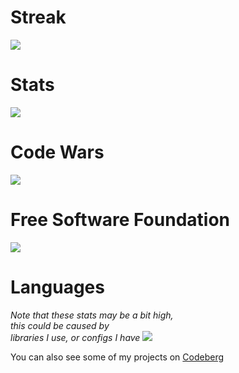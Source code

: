 <!-- streak -->
<p align="center">
<h1> Streak </h1>
<img src="https://github-readme-streak-stats.herokuapp.com?user=marvhus&theme=dark&currStreakNum=CC6818&fire=CC2424&currStreakLabel=888888&dates=FFFFFF&background=000000&ring=FFFFFF&stroke=DD2727&sideNums=FFFFFF&sideLabels=888888&border=FFFFFF">
</p>

<!-- stats -->
<p align="center">
<h1> Stats </h1>
<img src="https://github-readme-stats.vercel.app/api?username=marvhus&count_private=true&show_icons=true&title_color=ffffff&icon_color=CC2424&text_color=888888FF&bg_color=000000">
</p>

<!-- Code Wars -->
<p align="center">
<h1> Code Wars </h1>
<img src="https://www.codewars.com/users/marvhus/badges/large">
</p>
                                                              
<!-- Free Software Foundation -->                                                              
<p align="center">
<h1> Free Software Foundation </h1>                 
<img src="https://static.fsf.org/nosvn/associate/crm/6024268.png">
</p>
                                                                 
<!-- languages -->
<p align="center">
<h1> Languages </h1>
<i>Note that these stats may be a bit high, <br> this could be caused by <br> libraries I use, or configs I have</i>
<img src="https://github-readme-stats.vercel.app/api/top-langs/?username=marvhus&title_color=ffffff&icon_color=CC2424&text_color=888888FF&bg_color=000000">
</p>

<!-- Codeberg -->
You can also see some of my projects on [Codeberg](https://codeberg.org/marvhus)
